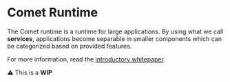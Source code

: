 Comet Runtime
=============

The Comet runtime is a runtime for large applications. By using what we call **services**, applications become separable in smaller components which can be categorized based on provided features.


For more information, read the [introductory whitepaper](http://github.com/comet-platform/comet-runtime/wiki/Introduction).

:warning: This is a **WIP**

